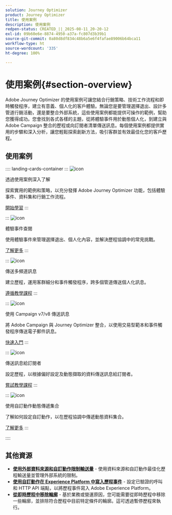 ```yaml
---
solution: Journey Optimizer
product: Journey Optimizer
title: 使用案例
description: 使用案例
redpen-status: CREATED_||_2025-08-11_20-20-12
exl-id: 09b60e6e-8874-4950-a37a-fc807d3b39b1
source-git-commit: 0a80d8df834c48b6a5e6f4fafae89006b64bca11
workflow-type: ht
source-wordcount: '335'
ht-degree: 100%

---
```


# 使用案例{#section-overview}

Adobe Journey Optimizer 的使用案例可讓您結合行銷策略、技術工作流程和即時觸發程序，建立有意義、個人化的客戶體驗。無論您是要管理選擇退出、設計多管道行銷活動，還是要整合外部系統，這些使用案例都能提供可操作的範例，幫助您獲得成功。您會找到各式各樣的主題，從將體驗事件用於動態個人化，到建立與 Adobe Campaign 整合的歷程或向訂閱者清單傳送訊息。每個使用案例都提供實用的步驟和深入分析，讓您輕鬆探索創新方法，吸引客群並有效最佳化您的客戶歷程。

## 使用案例

:::: landing-cards-container
:::
![icon](https://cdn.experienceleague.adobe.com/icons/book.svg)

透過使用案例深入了解

探索實用的範例和策略，以充分發揮 Adobe Journey Optimizer 功能，包括體驗事件、資料集和行銷工作流程。

[開始學習](../using/building-journeys/jo-use-cases.md)
:::

:::
![icon](https://cdn.experienceleague.adobe.com/icons/list-check.svg)

體驗事件查閱

使用體驗事件來管理選擇退出、個人化內容，並解決歷程協調中的常見挑戰。

[了解更多](../using/building-journeys/exp-event-lookup.md)
:::

:::
![icon](https://cdn.experienceleague.adobe.com/icons/circle-play.svg)

傳送多頻道訊息

建立歷程，運用客群細分和事件觸發程序，跨多個管道傳送個人化訊息。

[遵循教學課程](../using/building-journeys/journeys-uc.md)
:::

:::
![icon](https://cdn.experienceleague.adobe.com/icons/puzzle-piece.svg)

使用 Campaign v7/v8 傳送訊息

將 Adobe Campaign 與 Journey Optimizer 整合，以使用交易型範本和事件觸發程序傳送電子郵件訊息。

[快速入門](../using/building-journeys/ajo-ac.md)
:::

:::
![icon](https://cdn.experienceleague.adobe.com/icons/list-check.svg)

傳送訊息給訂閱者

設定歷程，以根據偏好設定及動態擷取的資料傳送訊息給訂閱者。

[嘗試教學課程](../using/building-journeys/message-to-subscribers-uc.md)
:::

:::
![icon](https://cdn.experienceleague.adobe.com/icons/code-branch.svg)

使用自訂動作動態傳遞集合

了解如何設定自訂動作，以在歷程協調中傳遞動態資料集合。

[了解更多](../using/building-journeys/collections.md)
:::

::::


## 其他資源

- **[使用外部資料來源和自訂動作限制輸送量](../using/building-journeys/limit-throughput.md)** - 使用資料來源和自訂動作最佳化歷程輸送量並管理外部系統的限制。
- **[使用自訂動作在 Experience Platform 中寫入歷程事件](../using/building-journeys/custom-action-aep.md)** - 設定已驗證的呼叫和 HTTP API 端點，以將歷程事件寫入 Adobe Experience Platform。
- **[從即時歷程中移除輪廓](https://experienceleague.adobe.com/zh-hant/docs/journey-optimizer/using/orchestrate-journeys/create-journey/journey-pause#journey-exit-criteria)** - 基於業務或營運原因，您可能需要從即時歷程中移除一些輪廓，並排除符合歷程中目前特定條件的輪廓。這可透過暫停歷程來執行。
